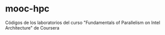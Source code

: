 # mooc-hpc
Códigos de los laboratorios del curso "Fundamentals of Parallelism on Intel Architecture" de Coursera

